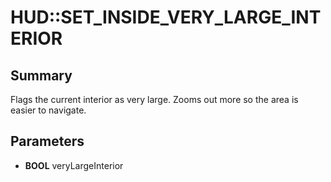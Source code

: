 # HUD::SET_INSIDE_VERY_LARGE_INTERIOR

## Summary
Flags the current interior as very large. Zooms out more so the area is easier to navigate.

## Parameters
* **BOOL** veryLargeInterior